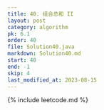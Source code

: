 ```yaml
---
title: 40. 组合总和 II
layout: post
category: algorithm
pk: 6.1
order: 40
file: Solution40.java
markdown: Solution40.md
start: 40
end: -1
skip: 4
last_modified_at: 2023-08-15
---
```


{% include leetcode.md %}